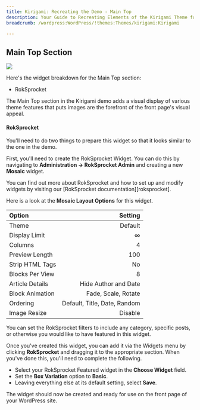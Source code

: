 ```yaml
---
title: Kirigami: Recreating the Demo - Main Top
description: Your Guide to Recreating Elements of the Kirigami Theme for WordPress
breadcrumb: /wordpress:WordPress/!themes:Themes/kirigami:Kirigami

---
```


Main Top Section
-----
![][demo1]

Here's the widget breakdown for the Main Top section:

* RokSprocket

The Main Top section in the Kirigami demo adds a visual display of various theme features that puts images are the forefront of the front page's visual appeal.

#### RokSprocket
You'll need to do two things to prepare this widget so that it looks similar to the one in the demo.

First, you'll need to create the RokSprocket Widget. You can do this by navigating to **Administration -> RokSprocket Admin** and creating a new **Mosaic** widget. 

You can find out more about RokSprocket and how to set up and modify widgets by visiting our [RokSprocket documentation][roksprocket].

Here is a look at the **Mosaic Layout Options** for this widget.

| Option          |                      Setting |  
| :-------------- | ---------------------------: |  
| Theme           |                      Default |  
| Display Limit   |                            ∞ |  
| Columns         |                            4 |  
| Preview Length  |                          100 |  
| Strip HTML Tags |                           No |  
| Blocks Per View |                            8 |  
| Article Details |         Hide Author and Date |  
| Block Animation |          Fade, Scale, Rotate |  
| Ordering        | Default, Title, Date, Random |  
| Image Resize    |                      Disable |  

You can set the RokSprocket filters to include any category, specific posts, or otherwise you would like to have featured in this widget.

Once you've created this widget, you can add it via the Widgets menu by clicking **RokSprocket** and dragging it to the appropriate section. When you've done this, you'll need to complete the following.

* Select your RokSprocket Featured widget in the **Choose Widget** field.
* Set the **Box Variation** option to **Basic**.
* Leaving everything else at its default setting, select **Save**.

The widget should now be created and ready for use on the front page of your WordPress site.

[demo1]: assets/wp_kirigami_demo_4.jpeg